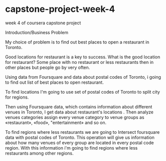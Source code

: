 # capstone-project-week-4
week 4 of coursera capstone project

Introduction/Business Problem

My choice of problem is to find out best places to open a restaurant in Toronto.

Good locations for restaurant is a key to success. 
What is the good location for restaurant? 
Some place with no restaurant or less restaurants then in other places but people go by very often.

Using data from Foursquare and data about postal codes of Toronto, i going to find out list of best places to open restaurant.

To find locations I'm going to use set of postal codes of Toronto to split city for regions.

Then using Foursquare data, which contains information about different venues in Toronto, I get data about restaurant's locations .
Then analyze venues categories assign every venue category to venue groups as «restaurant», «food», "entertainment»  and so on.

To find regions where less restaurants we are going to Intersect foursquare data with postal codes of Toronto. This operation will give us information about how many venues of every group are located in every postal code region.
With this information i'm going to find regions where less restaurants among other regions.
